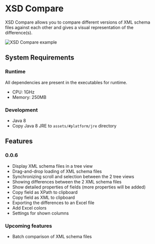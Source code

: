 # XSD Compare
XSD Compare allows you to compare different versions of XML schema files against each other and gives a visual representation of the difference(s).

![XSD Compare example](https://i.imgur.com/JatqEim.png)

## System Requirements

### Runtime

All dependencies are present in the executables for runtime.

- CPU: 1GHz
- Memory: 250MB

### Development

* Java 8
* Copy Java 8 JRE to `assets/#platform/jre` directory

## Features

### 0.0.6
* Display XML schema files in a tree view
* Drag-and-drop loading of XML schema files
* Synchronizing scroll and selection between the 2 tree views
* Showing differences between the 2 XML schema files
* Show detailed properties of fields (more properties will be added)
* Copy field as XPath to clipboard
* Copy field as XML to clipboard
* Exporting the differences to an Excel file
* Add Excel colors
* Settings for shown columns

### Upcoming features
* Batch comparison of XML schema files
